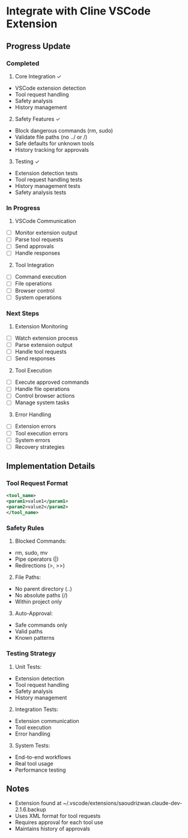 # Integrate with Cline VSCode Extension

## Progress Update

### Completed
1. Core Integration ✓
- VSCode extension detection
- Tool request handling
- Safety analysis
- History management

2. Safety Features ✓
- Block dangerous commands (rm, sudo)
- Validate file paths (no ../ or /)
- Safe defaults for unknown tools
- History tracking for approvals

3. Testing ✓
- Extension detection tests
- Tool request handling tests
- History management tests
- Safety analysis tests

### In Progress
1. VSCode Communication
- [ ] Monitor extension output
- [ ] Parse tool requests
- [ ] Send approvals
- [ ] Handle responses

2. Tool Integration
- [ ] Command execution
- [ ] File operations
- [ ] Browser control
- [ ] System operations

### Next Steps
1. Extension Monitoring
- [ ] Watch extension process
- [ ] Parse extension output
- [ ] Handle tool requests
- [ ] Send responses

2. Tool Execution
- [ ] Execute approved commands
- [ ] Handle file operations
- [ ] Control browser actions
- [ ] Manage system tasks

3. Error Handling
- [ ] Extension errors
- [ ] Tool execution errors
- [ ] System errors
- [ ] Recovery strategies

## Implementation Details

### Tool Request Format
```xml
<tool_name>
<param1>value1</param1>
<param2>value2</param2>
</tool_name>
```

### Safety Rules
1. Blocked Commands:
- rm, sudo, mv
- Pipe operators (|)
- Redirections (>, >>)

2. File Paths:
- No parent directory (..)
- No absolute paths (/)
- Within project only

3. Auto-Approval:
- Safe commands only
- Valid paths
- Known patterns

### Testing Strategy
1. Unit Tests:
- Extension detection
- Tool request handling
- Safety analysis
- History management

2. Integration Tests:
- Extension communication
- Tool execution
- Error handling

3. System Tests:
- End-to-end workflows
- Real tool usage
- Performance testing

## Notes
- Extension found at ~/.vscode/extensions/saoudrizwan.claude-dev-2.1.6.backup
- Uses XML format for tool requests
- Requires approval for each tool use
- Maintains history of approvals
